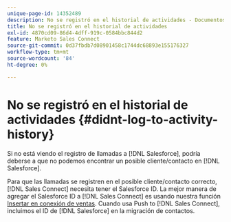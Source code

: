 ```yaml
---
unique-page-id: 14352489
description: No se registró en el historial de actividades - Documentos de Marketo - Documentación del producto
title: No se registró en el historial de actividades
exl-id: 4870cd09-86d4-4dff-919c-0584bbc844d2
feature: Marketo Sales Connect
source-git-commit: 0d37fbdb7d08901458c1744dc68893e155176327
workflow-type: tm+mt
source-wordcount: '84'
ht-degree: 0%

---
```


# No se registró en el historial de actividades {#didnt-log-to-activity-history}

Si no está viendo el registro de llamadas a [!DNL Salesforce], podría deberse a que no podemos encontrar un posible cliente/contacto en [!DNL Salesforce].

Para que las llamadas se registren en el posible cliente/contacto correcto, [!DNL Sales Connect] necesita tener el Salesforce ID. La mejor manera de agregar el Salesforce ID a [!DNL Sales Connect] es usando nuestra función [Insertar en conexión de ventas](/help/marketo/product-docs/marketo-sales-connect/crm/salesforce-customization/push-to-sales-connect.md). Cuando usa Push to [!DNL Sales Connect], incluimos el ID de [!DNL Salesforce] en la migración de contactos.
